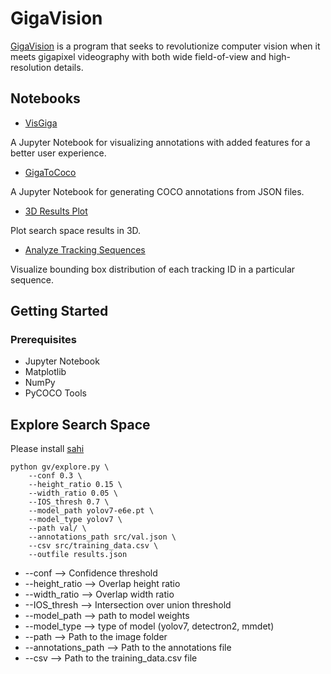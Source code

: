 # GigaVision

[GigaVision](https://gigavision.cn) is a program that seeks to revolutionize computer vision when it meets gigapixel videography with both wide field-of-view and high-resolution details. 
## Notebooks
- [VisGiga](https://github.com/danial880/Gigavision/blob/main/notebooks/visualize_detection_dataset/VisGiga.ipynb) 

A Jupyter Notebook for visualizing annotations with added features for a better user experience. 

- [GigaToCoco](https://github.com/danial880/Gigavision/tree/main/notebooks/convert_giga_to_coco) 

A Jupyter Notebook for generating COCO annotations from JSON files. 

- [3D Results Plot](https://github.com/danial880/Gigavision/tree/main/notebooks/3D_plots) 

Plot search space results in 3D. 
- [Analyze Tracking Sequences](https://github.com/danial880/Gigavision/tree/main/notebooks/analyze_tracking_dataset) 

Visualize bounding box distribution of each tracking ID in a particular sequence.

## Getting Started
### Prerequisites
- Jupyter Notebook
- Matplotlib
- NumPy
- PyCOCO Tools

## Explore Search Space
Please install [sahi](https://github.com/danial880/Sahi-Yolov7)
```
python gv/explore.py \
    --conf 0.3 \
    --height_ratio 0.15 \
    --width_ratio 0.05 \
    --IOS_thresh 0.7 \
    --model_path yolov7-e6e.pt \
    --model_type yolov7 \
    --path val/ \
    --annotations_path src/val.json \
    --csv src/training_data.csv \
    --outfile results.json
```
-  --conf --> Confidence threshold
-  --height_ratio --> Overlap height ratio
-  --width_ratio --> Overlap width ratio
-  --IOS_thresh --> Intersection over union threshold
-  --model_path --> path to model weights
-  --model_type --> type of model (yolov7, detectron2, mmdet)
-  --path --> Path to the image folder
-  --annotations_path --> Path to the annotations file
-  --csv --> Path to the training_data.csv file
